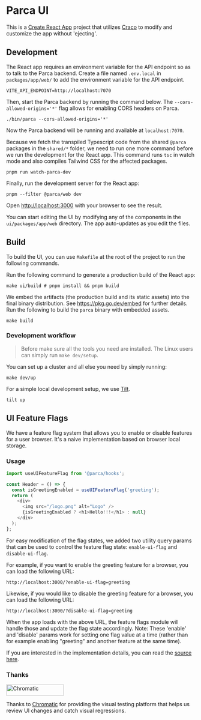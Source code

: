 # Parca UI

This is a [Create React App](https://create-react-app.dev/) project that utilizes [Craco](https://github.com/gsoft-inc/craco) to modify and customize the app without 'ejecting'.

## Development

The React app requires an environment variable for the API endpoint so as to talk to the Parca backend. Create a file named `.env.local` in `packages/app/web/` to add the environment variable for the API endpoint.

```shell
VITE_API_ENDPOINT=http://localhost:7070
```

Then, start the Parca backend by running the command below. The `--cors-allowed-origins='*'` flag allows for enabling CORS headers on Parca.

```shell
./bin/parca --cors-allowed-origins='*'
```

Now the Parca backend will be running and available at `localhost:7070`.

Because we fetch the transpiled Typescript code from the shared `@parca` packages in the `shared/*` folder, we need to run one more command before we run the development for the React app. This command runs `tsc` in watch mode and also compiles Tailwind CSS for the affected packages.

```shell
pnpm run watch-parca-dev
```

Finally, run the development server for the React app:

```shell
pnpm --filter @parca/web dev
```

Open [http://localhost:3000](http://localhost:3000) with your browser to see the result.

You can start editing the UI by modifying any of the components in the `ui/packages/app/web` directory. The app auto-updates as you edit the files.

## Build

To build the UI, you can use `Makefile` at the root of the project to run the following commands.

Run the following command to generate a production build of the React app:

```shell
make ui/build # pnpm install && pnpm build
```

We embed the artifacts (the production build and its static assets) into the final binary distribution.
See https://pkg.go.dev/embed for further details.
Run the following to build the `parca` binary with embedded assets.

```shell
make build
```

### Development workflow

> Before make sure all the tools you need are installed. The Linux users can simply run `make dev/setup`.

You can set up a cluster and all else you need by simply running:

```shell
make dev/up
```

For a simple local development setup, we use [Tilt](https://tilt.dev).

```shell
tilt up
```

## UI Feature Flags

We have a feature flag system that allows you to enable or disable features for a user browser. It's a naive implementation based on browser local storage.

### Usage

```js
import useUIFeatureFlag from '@parca/hooks';

const Header = () => {
  const isGreetingEnabled = useUIFeatureFlag('greeting');
  return (
    <div>
      <img src="/logo.png" alt="Logo" />
      {isGreetingEnabled ? <h1>Hello!!!</h1> : null}
    </div>
  );
};
```

For easy modification of the flag states, we added two utility query params that can be used to control the feature flag state: `enable-ui-flag` and `disable-ui-flag`.

For example, if you want to enable the greeting feature for a browser, you can load the following URL:

```text
http://localhost:3000/?enable-ui-flag=greeting
```

Likewise, if you would like to disable the greeting feature for a browser, you can load the following URL:

```text
http://localhost:3000/?disable-ui-flag=greeting
```

When the app loads with the above URL, the feature flags module will handle those and update the flag state accordingly.
Note: These 'enable' and 'disable' params work for setting one flag value at a time (rather than for example enabling "greeting" and another feature at the same time).

If you are interested in the implementation details, you can read the [source here](packages/shared/hooks/src/useUIFeatureFlag/index.ts).

### Thanks

<a href="https://www.chromatic.com/"><img src="https://user-images.githubusercontent.com/321738/84662277-e3db4f80-af1b-11ea-88f5-91d67a5e59f6.png" width="153" height="30" alt="Chromatic" /></a>

Thanks to [Chromatic](https://www.chromatic.com/) for providing the visual testing platform that helps us review UI changes and catch visual regressions.
